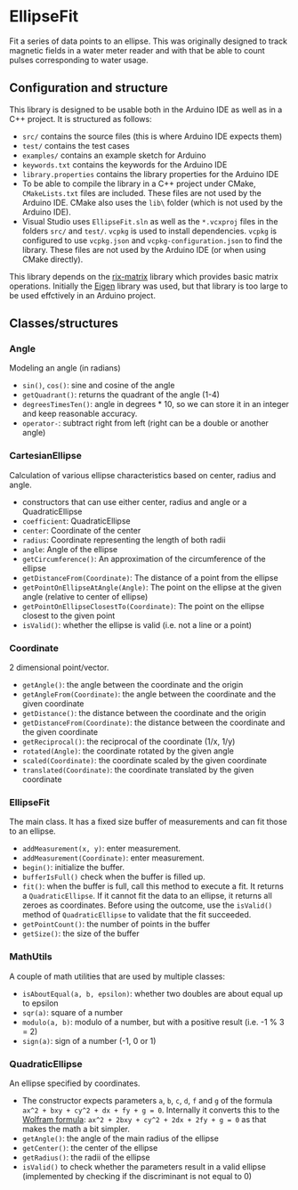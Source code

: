 # EllipseFit

Fit a series of data points to an ellipse. This was originally designed to track magnetic fields in a water meter reader
and with that be able to count pulses corresponding to water usage.

## Configuration and structure

This library is designed to be usable both in the Arduino IDE as well as in a C++ project. It is structured as follows:

- `src/` contains the source files (this is where Arduino IDE expects them)
- `test/` contains the test cases
- `examples/` contains an example sketch for Arduino
- `keywords.txt` contains the keywords for the Arduino IDE
- `library.properties` contains the library properties for the Arduino IDE
- To be able to compile the library in a C++ project under CMake, `CMakeLists.txt` files are included. These files are not used by the Arduino IDE.
	CMake also uses the `lib\` folder (which is not used by the Arduino IDE).
- Visual Studio uses `EllipseFit.sln` as well as the `*.vcxproj` files in the folders `src/` and `test/`. `vcpkg` is used to install dependencies. `vcpkg` is configured to use
	`vcpkg.json` and `vcpkg-configuration.json` to find the library. These files are not used by the Arduino IDE (or when using CMake directly).

This library depends on the [rix-matrix](https://github.com/essenius/Matrix) library which provides basic matrix operations.
Initially the [Eigen](https://eigen.tuxfamily.org) library was used, but that library is too large to be used effctively in an Arduino project.

## Classes/structures

### Angle

Modeling an angle (in radians)

- `sin()`, `cos()`: sine and cosine of the angle
- `getQuadrant()`: returns the quadrant of the angle (1-4)
- `degreesTimesTen()`: angle in degrees * 10, so we can store it in an integer and keep reasonable accuracy.
- `operator-`: subtract right from left (right can be a double or another angle)

### CartesianEllipse

Calculation of various ellipse characteristics based on center, radius and angle.

- constructors that can use  either center, radius and angle or a QuadraticEllipse
- `coefficient`: QuadraticEllipse
- `center`: Coordinate of the center
- `radius`: Coordinate representing the length of both radii
- `angle`: Angle of the ellipse
- `getCircumference()`: An approximation of the circumference of the ellipse
- `getDistanceFrom(Coordinate)`: The distance of a point from the ellipse
- `getPointOnEllipseAtAngle(Angle)`: The point on the ellipse at the given angle (relative to center of	ellipse)
- `getPointOnEllipseClosestTo(Coordinate)`: The point on the ellipse closest to the given point
- `isValid()`: whether the ellipse is valid (i.e. not a line or a point)

### Coordinate

2 dimensional point/vector. 

- `getAngle()`: the angle between the coordinate and the origin
- `getAngleFrom(Coordinate)`: the angle between the coordinate and the given coordinate
- `getDistance()`: the distance between the coordinate and the origin
- `getDistanceFrom(Coordinate)`: the distance between the coordinate and the given coordinate
- `getReciprocal()`: the reciprocal of the coordinate (1/x, 1/y)
- `rotated(Angle)`: the coordinate rotated by the given angle
- `scaled(Coordinate)`: the coordinate scaled by the given coordinate
- `translated(Coordinate)`: the coordinate translated by the given coordinate

### EllipseFit

The main class. It has a fixed size	buffer of measurements and can fit those to an ellipse.

- `addMeasurement(x, y)`: enter measurement.
- `addMeasurement(Coordinate)`: enter measurement.
- `begin()`: initialize the buffer.
- `bufferIsFull()` check when the buffer is filled up. 
- `fit()`: when the buffer is full, call this method to execute a fit. It returns a `QuadraticEllipse`. If it cannot fit the data to an ellipse, it returns all zeroes as coordinates. Before using the outcome, use the `isValid()` method of `QuadraticEllipse` to validate that the fit succeeded.
- `getPointCount()`: the number of points in the buffer
- `getSize()`: the size of the buffer

### MathUtils

A couple of math utilities that are used by multiple classes:

- `isAboutEqual(a, b, epsilon)`: whether two doubles are about equal up to epsilon
- `sqr(a)`: square of a number
- `modulo(a, b)`: modulo of a number, but with a positive result (i.e. -1 % 3 = 2)
- `sign(a)`: sign of a number (-1, 0 or 1)

### QuadraticEllipse

An ellipse specified by coordinates.

- The constructor expects parameters `a`, `b`, `c`, `d`, `f` and `g` of the formula `ax^2 + bxy + cy^2 + dx + fy + g = 0`.
Internally it converts this to the [Wolfram formula](https://mathworld.wolfram.com/CartesianEllipse.html): `ax^2 + 2bxy + cy^2 + 2dx + 2fy + g = 0` as that makes the math a bit simpler.
- `getAngle()`: the angle of the main radius of the ellipse
- `getCenter()`: the center of the ellipse
- `getRadius()`: the radii of the ellipse
- `isValid()` to check whether the parameters result in a valid ellipse (implemented by checking if the discriminant is not equal to 0)
